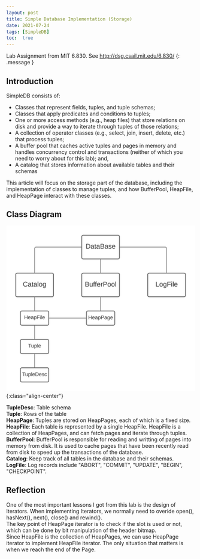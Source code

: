 ```yaml
---
layout: post
title: Simple Database Implementation (Storage)
date: 2021-07-24
tags: [SimpleDB]
toc:  true
---
```

Lab Assignment from MIT 6.830. See <http://dsg.csail.mit.edu/6.830/>
{: .message }

## Introduction    
SimpleDB consists of:
* Classes that represent fields, tuples, and tuple schemas;
* Classes that apply predicates and conditions to tuples;
* One or more access methods (e.g., heap files) that store relations on disk and provide a way to iterate through tuples
  of those relations;
* A collection of operator classes (e.g., select, join, insert, delete, etc.) that process tuples;
* A buffer pool that caches active tuples and pages in memory and handles concurrency control and transactions (neither
  of which you need to worry about for this lab); and,
* A catalog that stores information about available tables and their schemas

This article will focus on the storage part of the database, including the implementation of classes to manage tuples, and how BufferPool, HeapFile, and HeapPage interact with these classes.   

## Class Diagram 
![Class-Diagram](/images/SimpleDB-Storage.jpg){:class="align-center"}

**TupleDesc**: Table schema   
**Tuple**: Rows of the table  
**HeapPage**: Tuples are stored on HeapPages, each of which is a fixed size.   
**HeapFile**: Each table is represented by a single HeapFile. HeapFile is a collection of HeapPages, and can fetch pages and iterate through tuples.    
**BufferPool**: BufferPool is responsible for reading and writting of pages into memory from disk. It is used to cache pages that have been recently read from disk to speed up the transactions of the database.   
**Catalog**: Keep track of all tables in the database and their schemas.   
**LogFile**: Log records include "ABORT", "COMMIT", "UPDATE", "BEGIN", "CHECKPOINT".   

## Reflection
One of the most important lessons I got from this lab is the design of Iterators. When implementing Iterators, we normally need to overide open(), hasNext(), next(), close() and rewind().    
The key point of HeapPage iterator is to check if the slot is used or not, which can be done by bit manipulation of the header bitmap.  
Since HeapFile is the collection of HeapPages, we can use HeapPage iterator to implement HeapFile iterator. The only situation that matters is when we reach the end of the Page. 